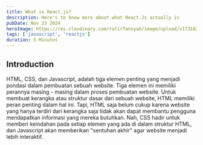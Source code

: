 ```yaml
---
title: What is React.js?
description: Here's to know more about what React.Js actually is
pubDate: Nov 23 2024
heroImage: https://res.cloudinary.com/rafirfansyah/image/upload/v1731826909/React_Image_s6nsdn.png
tags: ['javascript', 'reactjs']
duration: 5 Minutes
---
```


## Introduction

<div class="mb-3"></div>

HTML, CSS, dan Javascript, adalah tiga elemen penting yang menjadi pondasi dalam pembuatan sebuah website. Tiga elemen ini memiliki perannya masing - masing dalam proses pembuatan website. Untuk membuat kerangka atau struktur dasar dari sebuah website, HTML memiliki peran penting dalam hal ini. Tapi, HTML saja belum cukup karena website yang hanya terdiri dari kerangka saja tidak akan dapat membantu pengguna mendapatkan informasi yang mereka butuhkan. Nah, CSS hadir untuk memberi keindahan pada setiap elemen yang ada di dalam struktur HTML, dan Javascript akan memberikan "sentuhan akhir" agar website menjadi lebih interaktif.
<div class="mb-4"></div>